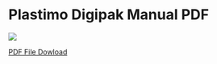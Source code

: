 
# Plastimo Digipak Manual PDF


<img src="https://github.com/Bratela/plastimo_digipak_manual/blob/main/1.jpg" width="auto">


[PDF File Dowload](https://github.com/Bratela/plastimo_digipak_manual/blob/main/plastimo.pdf)

